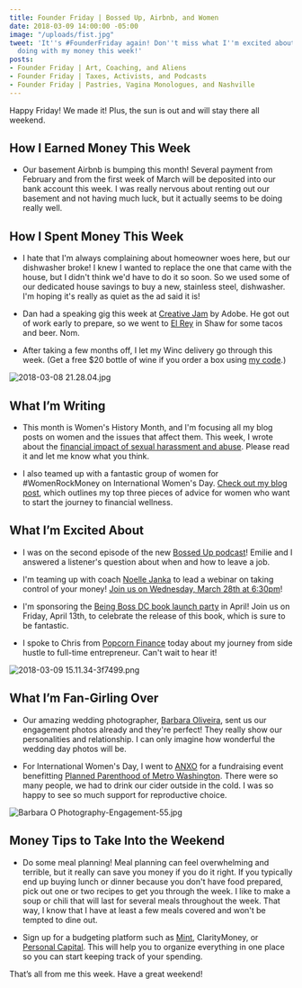 ```yaml
---
title: Founder Friday | Bossed Up, Airbnb, and Women
date: 2018-03-09 14:00:00 -05:00
image: "/uploads/fist.jpg"
tweet: 'It''s #FounderFriday again! Don''t miss what I''m excited about and what I''m
  doing with my money this week!'
posts:
- Founder Friday | Art, Coaching, and Aliens
- Founder Friday | Taxes, Activists, and Podcasts
- Founder Friday | Pastries, Vagina Monologues, and Nashville
---
```


Happy Friday! We made it! Plus, the sun is out and will stay there all weekend. 

## How I Earned Money This Week

* Our basement Airbnb is bumping this month! Several payment from February and from the first week of March will be deposited into our bank account this week. I was really nervous about renting out our basement and not having much luck, but it actually seems to be doing really well.

## **How I Spent Money This Week**

* I hate that I'm always complaining about homeowner woes here, but our dishwasher broke! I knew I wanted to replace the one that came with the house, but I didn't think we'd have to do it so soon. So we used some of our dedicated house savings to buy a new, stainless steel, dishwasher. I'm hoping it's really as quiet as the ad said it is!

* Dan had a speaking gig this week at [Creative Jam](https://nvite.com/CreativeJam/gwu2018) by Adobe. He got out of work early to prepare, so we went to [El Rey](https://elreydc.com/) in Shaw for some tacos and beer. Nom.

* After taking a few months off, I let my Winc delivery go through this week. (Get a free $20 bottle of wine if you order a box using [my code](https://www.winc.com/hi/gmz0di35gxr).)

![2018-03-08 21.28.04.jpg](/uploads/2018-03-08%2021.28.04.jpg)

## **What I’m Writing**

* This month is Women's History Month, and I'm focusing all my blog posts on women and the issues that affect them. This week, I wrote about the [financial impact of sexual harassment and abuse](https://www.maggiegermano.com/blog/the-financial-impact-of-sexual-harassment-abuse/). Please read it and let me know what you think.

* I also teamed up with a fantastic group of women for #WomenRockMoney on International Women's Day. [Check out my blog post](https://www.maggiegermano.com/blog/womenrockmoney/), which outlines my top three pieces of advice for women who want to start the journey to financial wellness.

## **What I’m Excited About**

* I was on the second episode of the new [Bossed Up podcast](https://bossedup.org/episode02/)! Emilie and I answered a listener's question about when and how to leave a job.

* I'm teaming up with coach [Noelle Janka](http://www.noellejanka.com/) to lead a webinar on taking control of your money! [Join us on Wednesday, March 28th at 6:30pm](https://www.maggiegermano.com/other-events/webinar-how-to-take-control-of-your-money/)!

* I'm sponsoring the [Being Boss DC book launch party](https://www.eventbrite.com/e/being-boss-dc-book-launch-party-tickets-43800308903) in April! Join us on Friday, April 13th, to celebrate the release of this book, which is sure to be fantastic.

* I spoke to Chris from [Popcorn Finance](https://popcornfinance.com/) today about my journey from side hustle to full-time entrepreneur. Can't wait to hear it!

![2018-03-09 15.11.34-3f7499.png](/uploads/2018-03-09%2015.11.34-3f7499.png)

## **What I’m Fan-Girling Over**

* Our amazing wedding photographer, [Barbara Oliveira](http://www.barbaraophotography.com/), sent us our engagement photos already and they're perfect! They really show our personalities and relationship. I can only imagine how wonderful the wedding day photos will be.

* For International Women's Day, I went to [ANXO](http://www.anxodc.com/) for a fundraising event benefitting [Planned Parenthood of Metro Washington](https://www.plannedparenthood.org/planned-parenthood-metropolitan-washington-dc). There were so many people, we had to drink our cider outside in the cold. I was so happy to see so much support for reproductive choice.

![Barbara O Photography-Engagement-55.jpg](/uploads/Barbara%20O%20Photography-Engagement-55.jpg)

## **Money Tips to Take Into the Weekend**

* Do some meal planning! Meal planning can feel overwhelming and terrible, but it really can save you money if you do it right. If you typically end up buying lunch or dinner because you don't have food prepared, pick out one or two recipes to get you through the week. I like to make a soup or chili that will last for several meals throughout the week. That way, I know that I have at least a few meals covered and won't be tempted to dine out.

* Sign up for a budgeting platform such as [Mint](http://www.mint.com), ClarityMoney, or [Personal Capital](http://www.personalcapital.com). This will help you to organize everything in one place so you can start keeping track of your spending.

That’s all from me this week. Have a great weekend!